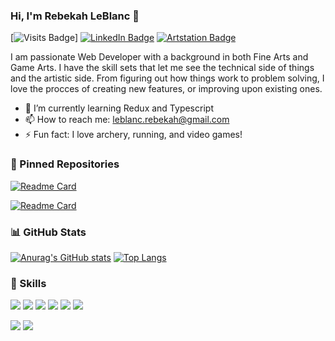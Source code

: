 ### Hi, I'm Rebekah LeBlanc 👋

[![Visits Badge](https://badges.pufler.dev/visits/R-LeBlanc/R-LeBlanc)] [![LinkedIn Badge](https://img.shields.io/badge/LinkedIn-Profile-informational?style=for-the-badge&logo=linkedin&logoColor=white&color=0D76A8)](https://www.linkedin.com/in/rebekahleblanc/) [![Artstation Badge](https://img.shields.io/badge/Artstation-Profile-informational?style=for-the-badge&logo=artstation&logoColor=white&color=0D76A8)](https://www.artstation.com/rebekahleblanc)

I am passionate Web Developer with a background in both Fine Arts and Game Arts. I have the skill sets that let
me see the technical side of things and the artistic side.
From figuring out how things work to problem solving, I love the procces of creating new 
features, or improving upon existing ones.

- 🌱 I’m currently learning Redux and Typescript
- 📫 How to reach me: leblanc.rebekah@gmail.com
- ⚡ Fun fact: I love archery, running, and video games!


 ### :pushpin: Pinned Repositories

[![Readme Card](https://github-readme-stats.vercel.app/api/pin/?username=R-LeBlanc&repo=Final-Project&theme=tokyonight)](https://github.com/R-LeBlanc/Final-Project)

[![Readme Card](https://github-readme-stats.vercel.app/api/pin/?username=R-LeBlanc&repo=ECommerce-Group-Project&theme=tokyonight)](https://github.com/R-LeBlanc/ECommerce-Group-Project)

 ### :bar_chart: GitHub Stats
 
 [![Anurag's GitHub stats](https://github-readme-stats.vercel.app/api?username=R-LeBlanc&show_icons=true&theme=tokyonight&count_private=true)](https://github.com/R-LeBlanc) [![Top Langs](https://github-readme-stats.vercel.app/api/top-langs/?username=R-LeBlanc&theme=tokyonight&layout=compact)](https://github.com/R-LeBlanc)


###  :bow_and_arrow: Skills

![](https://img.shields.io/badge/Code-React-informational?style=for-the-badge&logo=react&logoColor=white&color=0D76A8)
![](https://img.shields.io/badge/Code-JavaScript-informational?style=for-the-badge&logo=javascript&logoColor=white&color=0D76A8)
![](https://img.shields.io/badge/Code-Node.js-informational?style=for-the-badge&logo=node.js&logoColor=white&color=0D76A8)
![](https://img.shields.io/badge/Code-Express-informational?style=for-the-badge&logoColor=white&color=0D76A8)
![](https://img.shields.io/badge/Code-MongoDB-informational?style=for-the-badge&logo=mongodb&logoColor=white&color=0D76A8)
![](https://img.shields.io/badge/Code-HTML-informational?style=for-the-badge&logo=html&logoColor=white&color=0D76A8)


![](https://img.shields.io/badge/Style-CSS-informational?style=for-the-badge&logo=css&logoColor=white&color=0D76A8)
![](https://img.shields.io/badge/Style-BootStrap-informational?style=for-the-badge&logo=bootstrap&logoColor=white&color=0D76A8)
